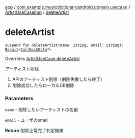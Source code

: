 [app](../../index.md) / [com.example.musicdictionaryandroid.domain.usecase](../index.md) / [ArtistUseCaseImp](index.md) / [deleteArtist](./delete-artist.md)

# deleteArtist

`suspend fun deleteArtist(name: `[`String`](https://kotlinlang.org/api/latest/jvm/stdlib/kotlin/-string/index.html)`, email: `[`String`](https://kotlinlang.org/api/latest/jvm/stdlib/kotlin/-string/index.html)`): `[`Result`](../../com.example.musicdictionaryandroid.model.util/-result/index.md)`<`[`CallBackData`](../../com.example.musicdictionaryandroid.model.entity/-call-back-data/index.md)`?>`

Overrides [ArtistUseCase.deleteArtist](../-artist-use-case/delete-artist.md)

アーティスト削除

1. APIのアーティスト削除（削除失敗したら終了）
2. 削除成功したらローカルDB削除

### Parameters

`name` - 削除したいアーティストの名前

`email` - ユーザのemail

**Return**
削除正常完了判定結果

